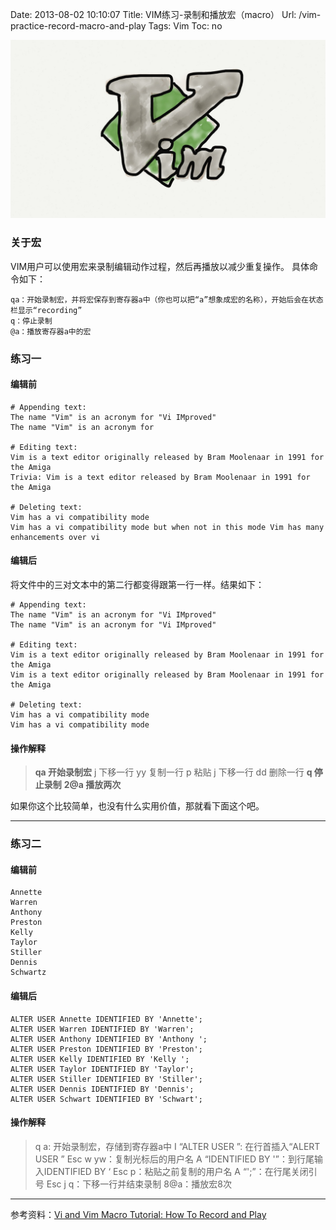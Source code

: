 Date: 2013-08-02 10:10:07
Title: VIM练习-录制和播放宏（macro）
Url: /vim-practice-record-macro-and-play
Tags: Vim
Toc: no

![Vim Logo](/_image/2014-05-11/14-54-46.jpg)

### 关于宏
VIM用户可以使用宏来录制编辑动作过程，然后再播放以减少重复操作。
具体命令如下：

    qa：开始录制宏，并将宏保存到寄存器a中（你也可以把“a”想象成宏的名称），开始后会在状态栏显示“recording”
    q：停止录制
    @a：播放寄存器a中的宏
    
### 练习一
#### 编辑前
```
# Appending text:
The name "Vim" is an acronym for "Vi IMproved"
The name "Vim" is an acronym for

# Editing text:
Vim is a text editor originally released by Bram Moolenaar in 1991 for the Amiga
Trivia: Vim is a text editor released by Bram Moolenaar in 1991 for the Amiga

# Deleting text:
Vim has a vi compatibility mode
Vim has a vi compatibility mode but when not in this mode Vim has many enhancements over vi
```
#### 编辑后

将文件中的三对文本中的第二行都变得跟第一行一样。结果如下：
```
# Appending text:
The name "Vim" is an acronym for "Vi IMproved"
The name "Vim" is an acronym for "Vi IMproved"

# Editing text:
Vim is a text editor originally released by Bram Moolenaar in 1991 for the Amiga
Vim is a text editor originally released by Bram Moolenaar in 1991 for the Amiga

# Deleting text:
Vim has a vi compatibility mode
Vim has a vi compatibility mode
```
#### 操作解释
>**qa 开始录制宏**
j 下移一行
yy 复制一行
p 粘贴
j 下移一行
dd 删除一行
**q 停止录制**
**2@a 播放两次**

如果你这个比较简单，也没有什么实用价值，那就看下面这个吧。

---
### 练习二
#### 编辑前
```
Annette
Warren
Anthony
Preston
Kelly
Taylor
Stiller
Dennis
Schwartz
```
#### 编辑后
```
ALTER USER Annette IDENTIFIED BY 'Annette';
ALTER USER Warren IDENTIFIED BY 'Warren';
ALTER USER Anthony IDENTIFIED BY 'Anthony ';
ALTER USER Preston IDENTIFIED BY 'Preston';
ALTER USER Kelly IDENTIFIED BY 'Kelly ';
ALTER USER Taylor IDENTIFIED BY 'Taylor';
ALTER USER Stiller IDENTIFIED BY 'Stiller';
ALTER USER Dennis IDENTIFIED BY 'Dennis';
ALTER USER Schwart IDENTIFIED BY 'Schwart';
```
#### 操作解释
>q a: 开始录制宏，存储到寄存器a中
I “ALTER USER ”: 在行首插入“ALERT USER ”
Esc w yw：复制光标后的用户名
A “IDENTIFIED BY '”：到行尾输入IDENTIFIED BY ‘
Esc p：粘贴之前复制的用户名
A “';”：在行尾关闭引号
Esc j q：下移一行并结束录制
8@a：播放宏8次

---
参考资料：[Vi and Vim Macro Tutorial: How To Record and Play](http://www.thegeekstuff.com/2009/01/vi-and-vim-macro-tutorial-how-to-record-and-play/)